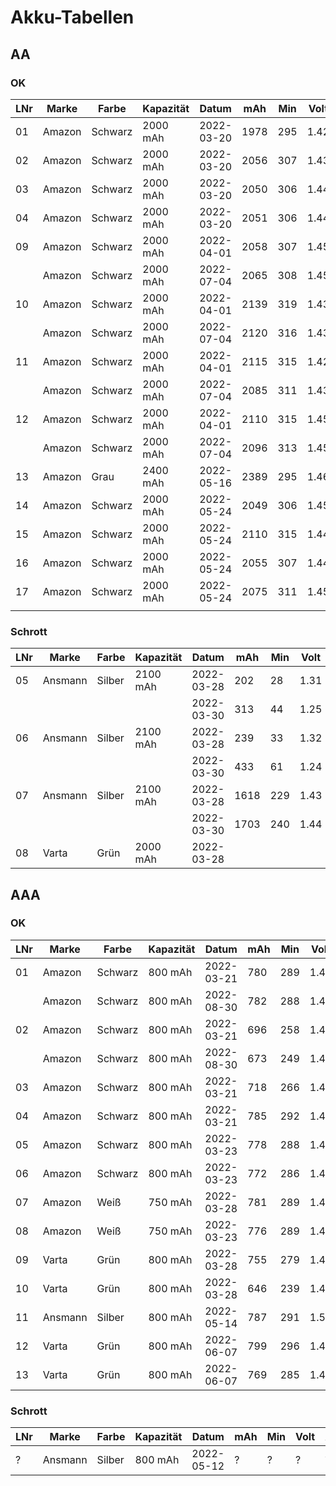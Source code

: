 Akku-Tabellen
=============

## AA

### OK

LNr | Marke   | Farbe   | Kapazität | Datum      | mAh  | Min | Volt | Anmerkung
----|---------|---------|-----------|------------|------|-----|------|-----------
01  | Amazon  | Schwarz | 2000 mAh  | 2022-03-20 | 1978 | 295 | 1.42 |
02  | Amazon  | Schwarz | 2000 mAh  | 2022-03-20 | 2056 | 307 | 1.43 |
03  | Amazon  | Schwarz | 2000 mAh  | 2022-03-20 | 2050 | 306 | 1.44 |
04  | Amazon  | Schwarz | 2000 mAh  | 2022-03-20 | 2051 | 306 | 1.44 |
09  | Amazon  | Schwarz | 2000 mAh  | 2022-04-01 | 2058 | 307 | 1.45 |
    | Amazon  | Schwarz | 2000 mAh  | 2022-07-04 | 2065 | 308 | 1.45 |
10  | Amazon  | Schwarz | 2000 mAh  | 2022-04-01 | 2139 | 319 | 1.43 |
    | Amazon  | Schwarz | 2000 mAh  | 2022-07-04 | 2120 | 316 | 1.43 |
11  | Amazon  | Schwarz | 2000 mAh  | 2022-04-01 | 2115 | 315 | 1.42 |
    | Amazon  | Schwarz | 2000 mAh  | 2022-07-04 | 2085 | 311 | 1.43 |
12  | Amazon  | Schwarz | 2000 mAh  | 2022-04-01 | 2110 | 315 | 1.45 |
    | Amazon  | Schwarz | 2000 mAh  | 2022-07-04 | 2096 | 313 | 1.45 |
13  | Amazon  | Grau    | 2400 mAh  | 2022-05-16 | 2389 | 295 | 1.46 |
14  | Amazon  | Schwarz | 2000 mAh  | 2022-05-24 | 2049 | 306 | 1.45 |
15  | Amazon  | Schwarz | 2000 mAh  | 2022-05-24 | 2110 | 315 | 1.44 |
16  | Amazon  | Schwarz | 2000 mAh  | 2022-05-24 | 2055 | 307 | 1.44 |
17  | Amazon  | Schwarz | 2000 mAh  | 2022-05-24 | 2075 | 311 | 1.45 |
    |         |         |           |            |      |     |      |

### Schrott

LNr | Marke   | Farbe   | Kapazität | Datum      | mAh  | Min | Volt | Anmerkung
----|---------|---------|-----------|------------|------|-----|------|-----------
05  | Ansmann | Silber  | 2100 mAh  | 2022-03-28 |  202 |  28 | 1.31 |
    |         |         |           | 2022-03-30 |  313 |  44 | 1.25 |
06  | Ansmann | Silber  | 2100 mAh  | 2022-03-28 |  239 |  33 | 1.32 |
    |         |         |           | 2022-03-30 |  433 |  61 | 1.24 |
07  | Ansmann | Silber  | 2100 mAh  | 2022-03-28 | 1618 | 229 | 1.43 |
    |         |         |           | 2022-03-30 | 1703 | 240 | 1.44 |
08  | Varta   | Grün    | 2000 mAh  | 2022-03-28 |      |     |      | KAPUTT -> verschrottet

## AAA

### OK

LNr | Marke  | Farbe   | Kapazität | Datum      | mAh  | Min | Volt
----|--------|---------|-----------|------------|------|-----|-------
01  | Amazon | Schwarz |  800 mAh  | 2022-03-21 | 780  | 289 | 1.45
    | Amazon | Schwarz |  800 mAh  | 2022-08-30 | 782  | 288 | 1.47
02  | Amazon | Schwarz |  800 mAh  | 2022-03-21 | 696  | 258 | 1.48
    | Amazon | Schwarz |  800 mAh  | 2022-08-30 | 673  | 249 | 1.46
03  | Amazon | Schwarz |  800 mAh  | 2022-03-21 | 718  | 266 | 1.49
04  | Amazon | Schwarz |  800 mAh  | 2022-03-21 | 785  | 292 | 1.49
05  | Amazon | Schwarz |  800 mAh  | 2022-03-23 | 778  | 288 | 1.46
06  | Amazon | Schwarz |  800 mAh  | 2022-03-23 | 772  | 286 | 1.48
07  | Amazon | Weiß    |  750 mAh  | 2022-03-28 | 781  | 289 | 1.49
08  | Amazon | Weiß    |  750 mAh  | 2022-03-23 | 776  | 289 | 1.49
09  | Varta  | Grün    |  800 mAh  | 2022-03-28 | 755  | 279 | 1.48
10  | Varta  | Grün    |  800 mAh  | 2022-03-28 | 646  | 239 | 1.46
11  | Ansmann| Silber  |  800 mAh  | 2022-05-14 | 787  | 291 | 1.51
12  | Varta  | Grün    |  800 mAh  | 2022-06-07 | 799  | 296 | 1.48
13  | Varta  | Grün    |  800 mAh  | 2022-06-07 | 769  | 285 | 1.47

### Schrott

LNr | Marke   | Farbe   | Kapazität | Datum      | mAh  | Min | Volt | Anmerkung
----|---------|---------|-----------|------------|------|-----|------|-------------
?   | Ansmann | Silber  |  800 mAh  | 2022-05-12 | ?    | ?   | ?    | Anzeige HIGH

